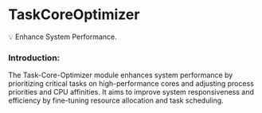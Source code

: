 # TaskCoreOptimizer

💡 Enhance System Performance.

<h3>Introduction:</h3>
The Task-Core-Optimizer module enhances system performance by prioritizing critical tasks on high-performance cores and adjusting process priorities and CPU affinities. It aims to improve system responsiveness and efficiency by fine-tuning resource allocation and task scheduling.
